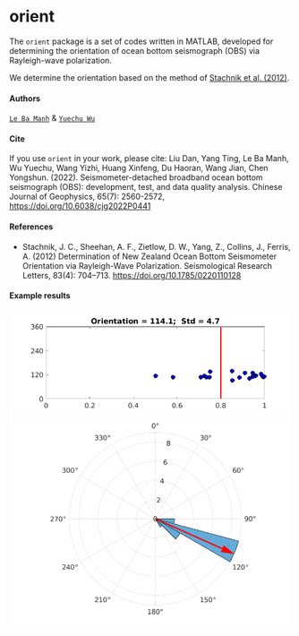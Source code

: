 # orient

The `orient` package is a set of codes written in MATLAB, developed for determining the orientation of ocean bottom seismograph (OBS) via Rayleigh-wave polarization.

We determine the orientation based on the method of [Stachnik et al. (2012)](https://doi.org/10.1785/0220110128). 

#### Authors 

[`Le Ba Manh`](https://github.com/bamanhle) & [`Yuechu Wu`](https://github.com/SeisPiano)


#### Cite

If you use `orient` in your work, please cite:
Liu Dan, Yang Ting, Le Ba Manh, Wu Yuechu, Wang Yizhi, Huang Xinfeng, Du Haoran, Wang Jian, Chen Yongshun. (2022). Seismometer-detached broadband ocean bottom seismograph (OBS): development, test, and data quality analysis. Chinese Journal of Geophysics, 65(7): 2560-2572, https://doi.org/10.6038/cjg2022P0441

#### References

- Stachnik, J. C., Sheehan, A. F., Zietlow, D. W., Yang, Z., Collins, J., Ferris, A. (2012) Determination of New Zealand Ocean Bottom Seismometer Orientation via Rayleigh-Wave Polarization. Seismological Research Letters, 83(4): 704–713. https://doi.org/10.1785/0220110128

#### Example results

<div align=center><img src="FIGURES/nor.png" width="600"/></div>
<div align=center><img src="FIGURES/ros.png" width="600"/></div>
